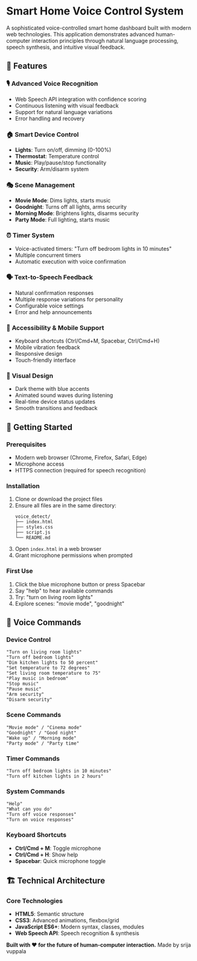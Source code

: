 # Smart Home Voice Control System

A sophisticated voice-controlled smart home dashboard built with modern web technologies. This application demonstrates advanced human-computer interaction principles through natural language processing, speech synthesis, and intuitive visual feedback.

## 🌟 Features

### 🎙️ **Advanced Voice Recognition**
- Web Speech API integration with confidence scoring
- Continuous listening with visual feedback
- Support for natural language variations
- Error handling and recovery

### 🏠 **Smart Device Control**
- **Lights**: Turn on/off, dimming (0-100%)
- **Thermostat**: Temperature control
- **Music**: Play/pause/stop functionality  
- **Security**: Arm/disarm system

### 🎭 **Scene Management**
- **Movie Mode**: Dims lights, starts music
- **Goodnight**: Turns off all lights, arms security
- **Morning Mode**: Brightens lights, disarms security
- **Party Mode**: Full lighting, starts music

### ⏰ **Timer System**
- Voice-activated timers: "Turn off bedroom lights in 10 minutes"
- Multiple concurrent timers
- Automatic execution with voice confirmation

### 🗣️ **Text-to-Speech Feedback**
- Natural confirmation responses
- Multiple response variations for personality
- Configurable voice settings
- Error and help announcements

### 📱 **Accessibility & Mobile Support**
- Keyboard shortcuts (Ctrl/Cmd+M, Spacebar, Ctrl/Cmd+H)
- Mobile vibration feedback
- Responsive design
- Touch-friendly interface

### 🎨 **Visual Design**
- Dark theme with blue accents
- Animated sound waves during listening
- Real-time device status updates
- Smooth transitions and feedback

## 🚀 Getting Started

### Prerequisites
- Modern web browser (Chrome, Firefox, Safari, Edge)
- Microphone access
- HTTPS connection (required for speech recognition)

### Installation
1. Clone or download the project files
2. Ensure all files are in the same directory:
   ```
   voice_detect/
   ├── index.html
   ├── styles.css
   ├── script.js
   └── README.md
   ```
3. Open `index.html` in a web browser
4. Grant microphone permissions when prompted

### First Use
1. Click the blue microphone button or press Spacebar
2. Say "help" to hear available commands
3. Try: "turn on living room lights"
4. Explore scenes: "movie mode", "goodnight"

## 🎯 Voice Commands

### Device Control
```
"Turn on living room lights"
"Turn off bedroom lights"
"Dim kitchen lights to 50 percent"
"Set temperature to 72 degrees"
"Set living room temperature to 75"
"Play music in bedroom"
"Stop music"
"Pause music"
"Arm security"
"Disarm security"
```

### Scene Commands
```
"Movie mode" / "Cinema mode"
"Goodnight" / "Good night"
"Wake up" / "Morning mode"  
"Party mode" / "Party time"
```

### Timer Commands
```
"Turn off bedroom lights in 10 minutes"
"Turn off kitchen lights in 2 hours"
```

### System Commands
```
"Help"
"What can you do"
"Turn off voice responses"
"Turn on voice responses"
```

### Keyboard Shortcuts
- **Ctrl/Cmd + M**: Toggle microphone
- **Ctrl/Cmd + H**: Show help
- **Spacebar**: Quick microphone toggle

## 🏗️ Technical Architecture

### Core Technologies
- **HTML5**: Semantic structure
- **CSS3**: Advanced animations, flexbox/grid
- **JavaScript ES6+**: Modern syntax, classes, modules
- **Web Speech API**: Speech recognition & synthesis



**Built with ❤️ for the future of human-computer interaction.**
Made by srija vuppala